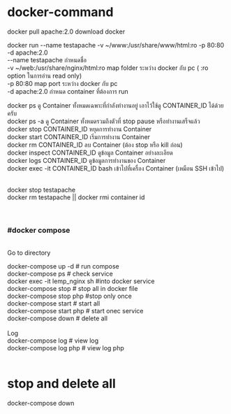 # docker-command

docker pull apache:2.0  download docker  <br>

docker run --name testapache -v ~/www:/usr/share/www/html:ro -p 80:80 -d apache:2.0 <br>
  --name testapache กำหนดชื่อ <br>
  -v ~/web:/usr/share/nginx/html:ro     map folder ระหว่าง docker กับ pc   ( :ro option ในการอ่าน read only) <br>
  -p 80:80                              map port ระหว่าง docker กับ pc <br>
  -d apache:2.0                         กำหนด container ที่ต้องการ run <br>
  
docker ps ดู Container ทั้งหมดเฉพาะที่กำลังทำงานอยู่ เอาไว้ใช้ดู CONTAINER_ID ได้ด้วยครับ <br>
docker ps -a ดู Container ทั้งหมดรวมถึงตัวที่ stop pause หรือทำงานเสร็จแล้ว <br>
docker stop CONTAINER_ID หยุดการทำงาน Container <br>
docker start CONTAINER_ID เริ่มการทำงาน Container <br>
docker rm CONTAINER_ID ลบ Container  (ต้อง stop หรือ kill ก่อน) <br>
docker inspect CONTAINER_ID ดูข้อมูล Container อย่างละเอียด <br>
docker logs CONTAINER_ID ดูข้อมูลการทำงานของ Container <br>
docker exec -it CONTAINER_ID bash เข้าไปที่เครื่อง Container (เหมือน SSH เข้าไป) <br>

 <br>
docker stop testapache  <br>
docker rm testapache  ||  docker rmi container id <br>

 <br>
 <br>

<h3>#docker compose </h3><br>
Go to directory  <br>

docker-compose up -d   # run compose <br>
docker-compose ps      # check service <br>
docker exec -it lemp_nginx sh   #into docker service <br>
docker-compose stop     # stop all in docker file <br>
docker-compose stop php  #stop only once <br>
docker-compose start  # start all  <br>
docker-compose start php  # start onec service <br>
docker-compose down  # delete all <br>
 <br>
Log <br>
docker-compose log       # view log <br>
docker-compose log php   # view log php <br>
 <br>
# stop and delete all <br>
docker-compose down <br>
